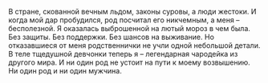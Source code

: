 <!--2025-05-09 23:04:30--><!--pdate:2025-04-28-->
В стране, скованной вечным льдом, законы суровы, а люди жестоки. И когда мой дар пробудился, род посчитал его никчемным, а меня – бесполезной. Я оказалась выброшенной на лютый мороз в чем была.
Без защиты. Без поддержки. Без шансов на выживание.
Но отказавшиеся от меня родственнички не учли одной небольшой детали.
В теле тщедушной девчонки теперь я – легендарная чародейка из другого мира.
И ни один род не устоит на пути к моему возвышению.
Ни один род и ни один мужчина.